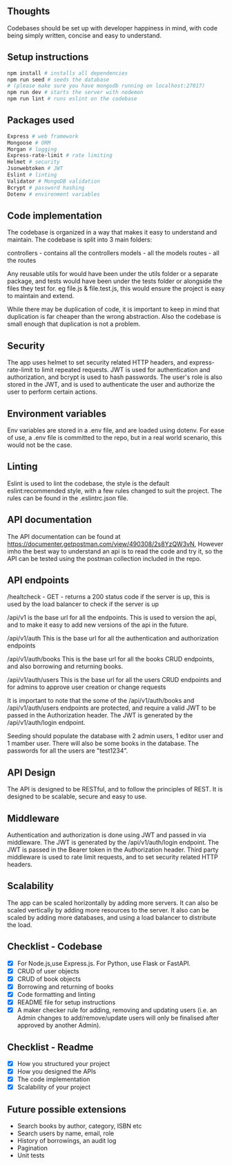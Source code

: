 ## Thoughts

Codebases should be set up with developer happiness in mind, with code being simply written, concise and easy to understand.

## Setup instructions

```bash
npm install # installs all dependencies
npm run seed # seeds the database
# (please make sure you have mongodb running on localhost:27017)
npm run dev # starts the server with nodemon
npm run lint # runs eslint on the codebase
```

## Packages used

```bash
Express # web framework
Mongoose # ORM
Morgan # logging
Express-rate-limit # rate limiting
Helmet # security
Jsonwebtoken # JWT
Eslint # linting
Validator # MongoDB validation
Bcrypt # password hashing
Dotenv # environment variables
```

## Code implementation

The codebase is organized in a way that makes it easy to understand and maintain. The codebase is split into 3 main folders:

controllers - contains all the controllers
models - all the models
routes - all the routes

Any reusable utils for would have been under the utils folder or a separate package, and tests would have been under the tests folder or alongside the files they test for. eg file.js & file.test.js, this would ensure the project is easy to maintain and extend.

While there may be duplication of code, it is important to keep in mind that duplication is far cheaper than the wrong abstraction. Also the codebase is small enough that duplication is not a problem.

## Security

The app uses helmet to set security related HTTP headers, and express-rate-limit to limit repeated requests. JWT is used for authentication and authorization, and bcrypt is used to hash passwords. The user's role is also stored in the JWT, and is used to authenticate the user and authorize the user to perform certain actions.

## Environment variables

Env variables are stored in a .env file, and are loaded using dotenv. For ease of use, a .env file is committed to the repo, but in a real world scenario, this would not be the case.

## Linting

Eslint is used to lint the codebase, the style is the default eslint:recommended style, with a few rules changed to suit the project. The rules can be found in the .eslintrc.json file.

## API documentation

The API documentation can be found at https://documenter.getpostman.com/view/490308/2s8YzQW3vN, However imho the best way to understand an api is to read the code and try it, so the API can be tested using the postman collection included in the repo.

## API endpoints

/healtcheck - GET - returns a 200 status code if the server is up, this is used by the load balancer to check if the server is up

/api/v1 is the base url for all the endpoints. This is used to version the api, and to make it easy to add new versions of the api in the future.

/api/v1/auth This is the base url for all the authentication and authorization endpoints

/api/v1/auth/books This is the base url for all the books CRUD endpoints, and also borrowing and returning books.

/api/v1/auth/users This is the base url for all the users CRUD endpoints and for admins to approve user creation or change requests

It is important to note that the some of the /api/v1/auth/books and /api/v1/auth/users endpoints are protected, and require a valid JWT to be passed in the Authorization header. The JWT is generated by the /api/v1/auth/login endpoint.

Seeding should populate the database with 2 admin users, 1 editor user and 1 mamber user. There will also be some books in the database. The passwords for all the users are "test1234".

## API Design

The API is designed to be RESTful, and to follow the principles of REST. It is designed to be scalable, secure and easy to use.

## Middleware

Authentication and authorization is done using JWT and passed in via middleware. The JWT is generated by the /api/v1/auth/login endpoint. The JWT is passed in the Bearer token in the Authorization header. Third party middleware is used to rate limit requests, and to set security related HTTP headers.

## Scalability

The app can be scaled horizontally by adding more servers. It can also be scaled vertically by adding more resources to the server. It also can be scaled by adding more databases, and using a load balancer to distribute the load.

## Checklist - Codebase

- [x] For Node.js,use Express.js. For Python, use Flask or FastAPI.
- [x] CRUD of user objects
- [x] CRUD of book objects
- [x] Borrowing and returning of books
- [x] Code formatting and linting
- [x] README file for setup instructions
- [x] A maker checker rule for adding, removing and updating users (i.e. an Admin changes to add/remove/update users will only be finalised after approved by another Admin).

## Checklist - Readme

- [x] How you structured your project
- [x] How you designed the APIs
- [x] The code implementation
- [x] Scalability of your project

## Future possible extensions

- Search books by author, category, ISBN etc
- Search users by name, email, role
- History of borrowings, an audit log
- Pagination
- Unit tests
